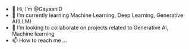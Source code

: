 - 👋 Hi, I’m @GayaaniD
- 🌱 I’m currently learning Machine Learning, Deep Learning, Generative AI(LLM)
- 💞️ I’m looking to collaborate on projects related to Generative AI, Machine learning
- 📫 How to reach me ...

<!---
GayaaniD/GayaaniD is a ✨ special ✨ repository because its `README.md` (this file) appears on your GitHub profile.
You can click the Preview link to take a look at your changes.
--->
